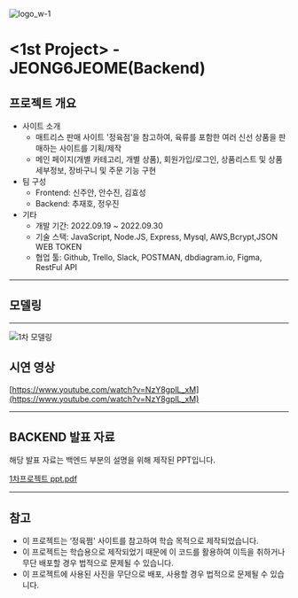 ![logo_w-1](https://user-images.githubusercontent.com/67556491/193203547-ebe92e5c-5444-4f41-ab43-fb48903d5fed.png)

# **<1st Project> - JEONG6JEOME(Backend)**

## **프로젝트 개요**

- 사이트 소개
    - 매트리스 판매 사이트 '정육점'을 참고하여, 육류를 포함한 여러 신선 상품을 판매하는 사이트를 기획/제작
    - 메인 페이지(개별 카테고리, 개별 상품), 회원가입/로그인, 상품리스트 및 상품 세부정보, 장바구니 및 주문 기능 구현
- 팀 구성
    - Frontend: 신주안, 안수진, 김효성
    - Backend: 추재호, 정우진
- 기타
    - 개발 기간: 2022.09.19 ~ 2022.09.30
    - 기술 스택: JavaScript, Node.JS, Express, Mysql, AWS,Bcrypt,JSON WEB TOKEN
    - 협업 툴: Github, Trello, Slack, POSTMAN, dbdiagram.io, Figma, RestFul API


---

## **모델링**

---

![1차 모델링](https://user-images.githubusercontent.com/105404643/193738938-62efccdd-fd55-4978-9067-d06ea3dfefba.png)

## **시연 영상**

[https://www.youtube.com/watch?v=NzY8gplL_xM](https://www.youtube.com/watch?v=NzY8gplL_xM)

---

## BACKEND 발표 자료

해당 발표 자료는 백엔드 부분의 설명을 위해 제작된 PPT입니다.

[1차프로젝트 ppt.pdf](https://s3.us-west-2.amazonaws.com/secure.notion-static.com/02736809-ce7b-40ae-96c0-296b172ba862/1%EC%B0%A8%ED%94%84%EB%A1%9C%EC%A0%9D%ED%8A%B8_ppt.pdf?X-Amz-Algorithm=AWS4-HMAC-SHA256&X-Amz-Content-Sha256=UNSIGNED-PAYLOAD&X-Amz-Credential=AKIAT73L2G45EIPT3X45%2F20221004%2Fus-west-2%2Fs3%2Faws4_request&X-Amz-Date=20221004T050215Z&X-Amz-Expires=86400&X-Amz-Signature=6c1886cee9e0703f02bb1f3559f557a52ac43777d1f1a6e7212fbd3c09573048&X-Amz-SignedHeaders=host&response-content-disposition=filename%20%3D%221%25EC%25B0%25A8%25ED%2594%2584%25EB%25A1%259C%25EC%25A0%259D%25ED%258A%25B8%2520ppt.pdf%22&x-id=GetObject)

---

## **참고**

- 이 프로젝트는 ‘정육쩜' 사이트를 참고하여 학습 목적으로 제작되었습니다.
- 이 프로젝트는 학습용으로 제작되었기 때문에 이 코드를 활용하여 이득을 취하거나 무단 배포할 경우 법적으로 문제될 수 있습니다.
- 이 프로젝트에 사용된 사진을 무단으로 배포, 사용할 경우 법적으로 문제될 수 있습니다.
